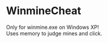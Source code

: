 WinmineCheat
===============

Only for winmine.exe on Windows XP!<br/>
Uses memory to judge mines and click.
